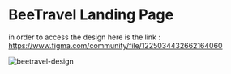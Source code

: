 # BeeTravel Landing Page

in order to access the design here is the link : https://www.figma.com/community/file/1225034432662164060

![beetravel-design](https://user-images.githubusercontent.com/117581315/228885477-b4e016fa-388f-49d3-91ad-1f8adbbcae8d.png)
